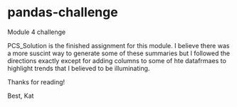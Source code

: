 # pandas-challenge
Module 4 challenge

PCS_Solution is the finished assignment for this module. I believe there was a more suscint way to generate some of these summaries but I followed the directions exactly except for adding columns to some of hte datafrmaes to highlight trends that I believed to be illuminating.

Thanks for reading!

Best,
Kat
